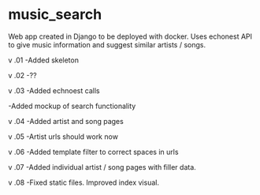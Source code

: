 music_search
============

Web app created in Django to be deployed with docker.  Uses echonest API to give music information and suggest similar artists / songs.

v .01
-Added skeleton

v .02
-??

v .03
-Added echnoest calls

-Added mockup of search functionality

v .04
-Added artist and song pages

v .05
-Artist urls should work now

v .06
-Added template filter to correct spaces in urls

v .07
-Added individual artist / song pages with filler data. 

v .08
-Fixed static files.  Improved index visual.